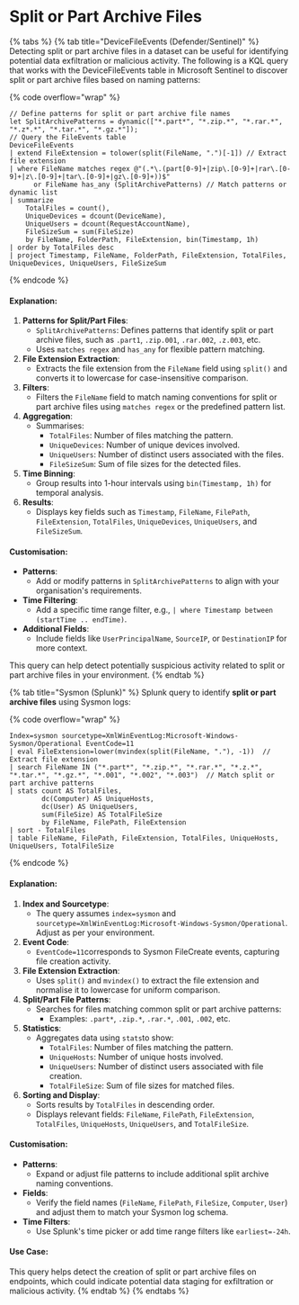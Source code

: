 # Split or Part Archive Files

{% tabs %}
{% tab title="DeviceFileEvents (Defender/Sentinel)" %}
Detecting split or part archive files in a dataset can be useful for identifying potential data exfiltration or malicious activity. The following is a KQL query that works with the DeviceFileEvents table in Microsoft Sentinel to discover split or part archive files based on naming patterns:

{% code overflow="wrap" %}
```kusto
// Define patterns for split or part archive file names
let SplitArchivePatterns = dynamic(["*.part*", "*.zip.*", "*.rar.*", "*.z*.*", "*.tar.*", "*.gz.*"]);
// Query the FileEvents table
DeviceFileEvents
| extend FileExtension = tolower(split(FileName, ".")[-1]) // Extract file extension
| where FileName matches regex @"(.*\.(part[0-9]+|zip\.[0-9]+|rar\.[0-9]+|z\.[0-9]+|tar\.[0-9]+|gz\.[0-9]+))$" 
      or FileName has_any (SplitArchivePatterns) // Match patterns or dynamic list
| summarize
    TotalFiles = count(),
    UniqueDevices = dcount(DeviceName),
    UniqueUsers = dcount(RequestAccountName),
    FileSizeSum = sum(FileSize)
    by FileName, FolderPath, FileExtension, bin(Timestamp, 1h)
| order by TotalFiles desc
| project Timestamp, FileName, FolderPath, FileExtension, TotalFiles, UniqueDevices, UniqueUsers, FileSizeSum
```
{% endcode %}

#### Explanation:

1. **Patterns for Split/Part Files**:
   * `SplitArchivePatterns`: Defines patterns that identify split or part archive files, such as `.part1`, `.zip.001`, `.rar.002`, `.z.003`, etc.
   * Uses `matches regex` and `has_any` for flexible pattern matching.
2. **File Extension Extraction**:
   * Extracts the file extension from the `FileName` field using `split()` and converts it to lowercase for case-insensitive comparison.
3. **Filters**:
   * Filters the `FileName` field to match naming conventions for split or part archive files using `matches regex` or the predefined pattern list.
4. **Aggregation**:
   * Summarises:
     * `TotalFiles`: Number of files matching the pattern.
     * `UniqueDevices`: Number of unique devices involved.
     * `UniqueUsers`: Number of distinct users associated with the files.
     * `FileSizeSum`: Sum of file sizes for the detected files.
5. **Time Binning**:
   * Group results into 1-hour intervals using `bin(Timestamp, 1h)` for temporal analysis.
6. **Results**:
   * Displays key fields such as `Timestamp`, `FileName`, `FilePath`, `FileExtension`, `TotalFiles`, `UniqueDevices`, `UniqueUsers`, and `FileSizeSum`.

#### Customisation:

* **Patterns**:
  * Add or modify patterns in `SplitArchivePatterns` to align with your organisation's requirements.
* **Time Filtering**:
  * Add a specific time range filter, e.g., `| where Timestamp between (startTime .. endTime)`.
* **Additional Fields**:
  * Include fields like `UserPrincipalName`, `SourceIP`, or `DestinationIP` for more context.

This query can help detect potentially suspicious activity related to split or part archive files in your environment.
{% endtab %}

{% tab title="Sysmon (Splunk)" %}
Splunk query to identify **split or part archive files** using Sysmon logs:

{% code overflow="wrap" %}
```splunk-spl
Index=sysmon sourcetype=XmlWinEventLog:Microsoft-Windows-Sysmon/Operational EventCode=11 
| eval FileExtension=lower(mvindex(split(FileName, "."), -1))  // Extract file extension
| search FileName IN ("*.part*", "*.zip.*", "*.rar.*", "*.z.*", "*.tar.*", "*.gz.*", "*.001", "*.002", "*.003")  // Match split or part archive patterns
| stats count AS TotalFiles, 
        dc(Computer) AS UniqueHosts, 
        dc(User) AS UniqueUsers, 
        sum(FileSize) AS TotalFileSize 
        by FileName, FilePath, FileExtension
| sort - TotalFiles
| table FileName, FilePath, FileExtension, TotalFiles, UniqueHosts, UniqueUsers, TotalFileSize
```
{% endcode %}

#### Explanation:

1. **Index and Sourcetype**:
   * The query assumes `index=sysmon` and `sourcetype=XmlWinEventLog:Microsoft-Windows-Sysmon/Operational`. Adjust as per your environment.
2. **Event Code**:
   * `EventCode=11`corresponds to Sysmon FileCreate events, capturing file creation activity.
3. **File Extension Extraction**:
   * Uses `split()` and `mvindex()` to extract the file extension and normalise it to lowercase for uniform comparison.
4. **Split/Part File Patterns**:
   * Searches for files matching common split or part archive patterns:
     * Examples: `.part*`, `.zip.*`, `.rar.*`, `.001`, `.002`, etc.
5. **Statistics**:
   * Aggregates data using `stats`to show:
     * `TotalFiles`: Number of files matching the pattern.
     * `UniqueHosts`: Number of unique hosts involved.
     * `UniqueUsers`: Number of distinct users associated with file creation.
     * `TotalFileSize`: Sum of file sizes for matched files.
6. **Sorting and Display**:
   * Sorts results by `TotalFiles` in descending order.
   * Displays relevant fields: `FileName`, `FilePath`, `FileExtension`, `TotalFiles`, `UniqueHosts`, `UniqueUsers`, and `TotalFileSize`.

#### Customisation:

* **Patterns**:
  * Expand or adjust file patterns to include additional split archive naming conventions.
* **Fields**:
  * Verify the field names (`FileName`, `FilePath`, `FileSize`, `Computer`, `User`) and adjust them to match your Sysmon log schema.
* **Time Filters**:
  * Use Splunk's time picker or add time range filters like `earliest=-24h`.

#### Use Case:

This query helps detect the creation of split or part archive files on endpoints, which could indicate potential data staging for exfiltration or malicious activity.
{% endtab %}
{% endtabs %}
